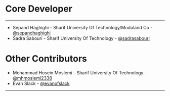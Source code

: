 # Core Developer #

----------
- Sepand Haghighi - Sharif University Of Technology/Moduland Co - [@sepandhaghighi](http://github.com/sepandhaghighi)
- Sadra Sabouri - Sharif University Of Technology - [@sadrasabouri](https://github.com/sadrasabouri)

# Other Contributors #
- Mohammad Hosein Moslemi - Sharif University Of Technology - [@mhmoslemi2338](https://github.com/mhmoslemi2338)
- Evan Slack - [@evanofslack](https://github.com/evanofslack)
----------
